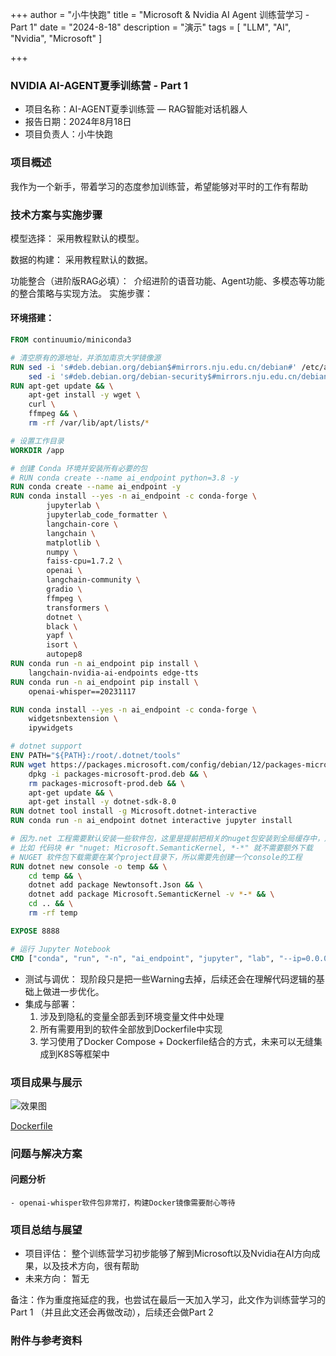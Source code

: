 +++
author = "小牛快跑"
title = "Microsoft & Nvidia AI Agent 训练营学习 - Part 1"
date = "2024-8-18"
description = "演示"
tags = [
    "LLM",
    "AI",
    "Nvidia",
    "Microsoft"
]

+++

### NVIDIA AI-AGENT夏季训练营 - Part 1

- 项目名称：AI-AGENT夏季训练营 — RAG智能对话机器人
- 报告日期：2024年8月18日
- 项目负责人：小牛快跑

### 项目概述

我作为一个新手，带着学习的态度参加训练营，希望能够对平时的工作有帮助

### 技术方案与实施步骤
模型选择： 采用教程默认的模型。

数据的构建： 采用教程默认的数据。

功能整合（进阶版RAG必填）：  介绍进阶的语音功能、Agent功能、多模态等功能的整合策略与实现方法。
实施步骤：
#### 环境搭建： 
```Dockerfile
FROM continuumio/miniconda3

# 清空原有的源地址，并添加南京大学镜像源
RUN sed -i 's#deb.debian.org/debian$#mirrors.nju.edu.cn/debian#' /etc/apt/sources.list.d/debian.sources && \
    sed -i 's#deb.debian.org/debian-security$#mirrors.nju.edu.cn/debian-security#' /etc/apt/sources.list.d/debian.sources
RUN apt-get update && \
    apt-get install -y wget \
    curl \
    ffmpeg && \
    rm -rf /var/lib/apt/lists/*

# 设置工作目录
WORKDIR /app

# 创建 Conda 环境并安装所有必要的包
# RUN conda create --name ai_endpoint python=3.8 -y
RUN conda create --name ai_endpoint -y
RUN conda install --yes -n ai_endpoint -c conda-forge \
        jupyterlab \
        jupyterlab_code_formatter \
        langchain-core \
        langchain \
        matplotlib \
        numpy \
        faiss-cpu=1.7.2 \
        openai \
        langchain-community \
        gradio \
        ffmpeg \
        transformers \
        dotnet \
        black \
        yapf \
        isort \
        autopep8
RUN conda run -n ai_endpoint pip install \
    langchain-nvidia-ai-endpoints edge-tts
RUN conda run -n ai_endpoint pip install \
    openai-whisper==20231117

RUN conda install --yes -n ai_endpoint -c conda-forge \
    widgetsnbextension \
    ipywidgets

# dotnet support
ENV PATH="${PATH}:/root/.dotnet/tools"
RUN wget https://packages.microsoft.com/config/debian/12/packages-microsoft-prod.deb -O packages-microsoft-prod.deb && \
    dpkg -i packages-microsoft-prod.deb && \
    rm packages-microsoft-prod.deb && \
    apt-get update && \
    apt-get install -y dotnet-sdk-8.0
RUN dotnet tool install -g Microsoft.dotnet-interactive
RUN conda run -n ai_endpoint dotnet interactive jupyter install

# 因为.net 工程需要默认安装一些软件包，这里是提前把相关的nuget包安装到全局缓存中，后续其它工程如果需要用到这个包，就不需要额外下载了
# 比如 代码块 #r "nuget: Microsoft.SemanticKernel, *-*" 就不需要额外下载
# NUGET 软件包下载需要在某个project目录下，所以需要先创建一个console的工程
RUN dotnet new console -o temp && \
    cd temp && \
    dotnet add package Newtonsoft.Json && \
    dotnet add package Microsoft.SemanticKernel -v *-* && \
    cd .. && \
    rm -rf temp

EXPOSE 8888

# 运行 Jupyter Notebook
CMD ["conda", "run", "-n", "ai_endpoint", "jupyter", "lab", "--ip=0.0.0.0", "--no-browser", "--allow-root", "--NotebookApp.token=''", "--notebook-dir=/app"]

```
- 测试与调优： 现阶段只是把一些Warning去掉，后续还会在理解代码逻辑的基础上做进一步优化。
- 集成与部署： 
    1. 涉及到隐私的变量全部丢到环境变量文件中处理
    2. 所有需要用到的软件全部放到Dockerfile中实现
    3. 学习使用了Docker Compose + Dockerfile结合的方式，未来可以无缝集成到K8S等框架中



### 项目成果与展示

![效果图](https://niu.fm/posts/image.png "Day 3 最终演示")

[Dockerfile](https://niu.fm/posts/Dockerfile)

### 问题与解决方案
#### 问题分析
    - openai-whisper软件包非常打，构建Docker镜像需要耐心等待

### 项目总结与展望
- 项目评估： 整个训练营学习初步能够了解到Microsoft以及Nvidia在AI方向成果，以及技术方向，很有帮助
- 未来方向： 暂无

备注：作为重度拖延症的我，也尝试在最后一天加入学习，此文作为训练营学习的Part 1 （并且此文还会再做改动），后续还会做Part 2


### 附件与参考资料